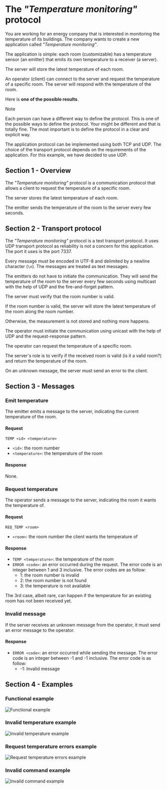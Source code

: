 # The _"Temperature monitoring"_ protocol

You are working for an energy company that is interested in monitoring the
temperature of its buildings. The company wants to create a new application
called _"Temperature monitoring"_.

The application is simple: each room (customizable) has a temperature sensor (an
emitter) that emits its own temperature to a receiver (a server).

The server will store the latest temperature of each room.

An operator (client) can connect to the server and request the temperature of a
specific room. The server will respond with the temperature of the room.

Here is **one of the possible results**.

> [!NOTE]
>
> Each person can have a different way to define the protocol. This is one of
> the possible ways to define the protocol. Your might be different and that is
> totally fine. The most important is to define the protocol in a clear and
> explicit way.
>
> The application protocol can be implemented using both TCP and UDP. The choice
> of the transport protocol depends on the requirements of the application. For
> this example, we have decided to use UDP.

## Section 1 - Overview

The _"Temperature monitoring"_ protocol is a communication protocol that allows
a client to request the temperature of a specific room.

The server stores the latest temperature of each room.

The emitter sends the temperature of the room to the server every few seconds.

## Section 2 - Transport protocol

The _"Temperature monitoring"_ protocol is a text transport protocol. It uses
UDP transport protocol as reliability is not a concern for this application. The
port it uses is the port 7337.

Every message must be encoded in UTF-8 and delimited by a newline character
(`\n`). The messages are treated as text messages.

The emitters do not have to initiate the communication. They will send the
temperature of the room to the server every few seconds using multicast with the
help of UDP and the fire-and-forget pattern.

The server must verify that the room number is valid.

If the room number is valid, the server will store the latest temperature of the
room along the room number.

Otherwise, the measurement is not stored and nothing more happens.

The operator must initiate the communication using unicast with the help of UDP
and the request-response pattern.

The operator can request the temperature of a specific room.

The server's role is to verify if the received room is valid (is it a valid
room?) and return the temperature of the room.

On an unknown message, the server must send an error to the client.

## Section 3 - Messages

### Emit temperature

The emitter emits a message to the server, indicating the current temperature of
the room.

#### Request

```text
TEMP <id> <temperature>
```

- `<id>`: the room number
- `<temperature>`: the temperature of the room

#### Response

None.

### Request temperature

The operator sends a message to the server, indicating the room it wants the
temperature of.

#### Request

```text
REQ_TEMP <room>
```

- `<room>`: the room number the client wants the temperature of

#### Response

- `TEMP <temperature>`: the temperature of the room
- `ERROR <code>`: an error occurred during the request. The error code is an
  integer between 1 and 3 inclusive. The error codes are as follow:
  - 1: the room number is invalid
  - 2: the room number is not found
  - 3: the temperature is not available

The 3rd case, albeit rare, can happen if the temperature for an existing room
has not been received yet.

### Invalid message

If the server receives an unknown message from the operator, it must send an
error message to the operator.

#### Response

- `ERROR <code>`: an error occurred while sending the message. The error code is
  an integer between -1 and -1 inclusive. The error code is as follow:
  - -1: Invalid message

## Section 4 - Examples

### Functional example

![Functional example](./images/example-1-functional-example.png)

### Invalid temperature example

![Invalid temperature example](./images/example-2-invalid-temperature.png)

### Request temperature errors example

![Request temperature errors example](./images/example-3-request-temperature-errors.png)

### Invalid command example

![Invalid command example](./images/example-4-invalid-command.png)
